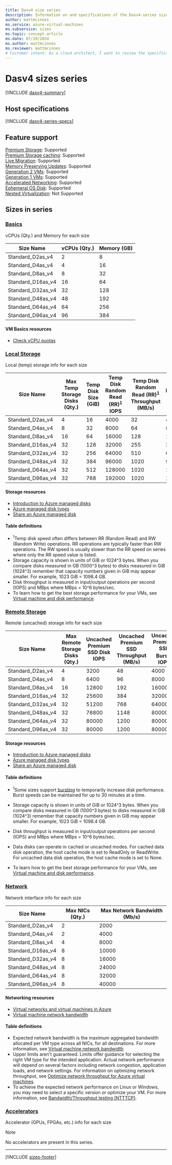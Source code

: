 ```yaml
---
title: Dasv4 size series
description: Information on and specifications of the Dasv4-series sizes
author: mattmcinnes
ms.service: azure-virtual-machines
ms.subservice: sizes
ms.topic: concept-article
ms.date: 07/29/2024
ms.author: mattmcinnes
ms.reviewer: mattmcinnes
# Customer intent: As a cloud architect, I want to review the specifications and features of the Dasv4 size series, so that I can choose the appropriate virtual machine type to optimize performance for my applications.
---
```


# Dasv4 sizes series

[!INCLUDE [dasv4-summary](./includes/dasv4-series-summary.md)]

## Host specifications
[!INCLUDE [dasv4-series-specs](./includes/dasv4-series-specs.md)]

## Feature support
[Premium Storage](../../premium-storage-performance.md): Supported <br>[Premium Storage caching](../../premium-storage-performance.md): Supported <br>[Live Migration](../../maintenance-and-updates.md): Supported <br>[Memory Preserving Updates](../../maintenance-and-updates.md): Supported <br>[Generation 2 VMs](../../generation-2.md): Supported <br>[Generation 1 VMs](../../generation-2.md): Supported <br>[Accelerated Networking](/azure/virtual-network/create-vm-accelerated-networking-cli): Supported <br>[Ephemeral OS Disk](../../ephemeral-os-disks.md): Supported <br>[Nested Virtualization](/virtualization/hyper-v-on-windows/user-guide/nested-virtualization): Not Supported <br>

## Sizes in series

### [Basics](#tab/sizebasic)

vCPUs (Qty.) and Memory for each size

| Size Name | vCPUs (Qty.) | Memory (GB) |
| --- | --- | --- |
| Standard_D2as_v4 | 2 | 8 |
| Standard_D4as_v4 | 4 | 16 |
| Standard_D8as_v4 | 8 | 32 |
| Standard_D16as_v4 | 16 | 64 |
| Standard_D32as_v4 | 32 | 128 |
| Standard_D48as_v4 | 48 | 192 |
| Standard_D64as_v4 | 64 | 256 |
| Standard_D96as_v4 | 96 | 384 |

#### VM Basics resources
- [Check vCPU quotas](../../../virtual-machines/quotas.md)

### [Local Storage](#tab/sizestoragelocal)

Local (temp) storage info for each size

| Size Name | Max Temp Storage Disks (Qty.) | Temp Disk Size (GiB) | Temp Disk Random Read (RR)<sup>1</sup> IOPS | Temp Disk Random Read (RR)<sup>1</sup> Throughput (MB/s) | Temp Disk Random Write (RW)<sup>1</sup> IOPS | Temp Disk Random Write (RW)<sup>1</sup> Throughput (MB/s) |
| --- | --- | --- | --- | --- | --- | --- |
| Standard_D2as_v4 | 4 | 16 | 4000 | 32 | 4000 | 100 |
| Standard_D4as_v4 | 8 | 32 | 8000 | 64 | 8000 | 200 |
| Standard_D8as_v4 | 16 | 64 | 16000 | 128 | 16000 | 400 |
| Standard_D16as_v4 | 32 | 128 | 32000 | 255 | 32000 | 800 |
| Standard_D32as_v4 | 32 | 256 | 64000 | 510 | 64000 | 1600 |
| Standard_D48as_v4 | 32 | 384 | 96000 | 1020 | 96000 | 2000 |
| Standard_D64as_v4 | 32 | 512 | 128000 | 1020 | 128000 | 2000 |
| Standard_D96as_v4 | 32 | 768 | 192000 | 1020 | 192000 | 2000 |

#### Storage resources
- [Introduction to Azure managed disks](../../../virtual-machines/managed-disks-overview.md)
- [Azure managed disk types](../../../virtual-machines/disks-types.md)
- [Share an Azure managed disk](../../../virtual-machines/disks-shared.md)

#### Table definitions
- <sup>1</sup>Temp disk speed often differs between RR (Random Read) and RW (Random Write) operations. RR operations are typically faster than RW operations. The RW speed is usually slower than the RR speed on series where only the RR speed value is listed.
- Storage capacity is shown in units of GiB or 1024^3 bytes. When you compare disks measured in GB (1000^3 bytes) to disks measured in GiB (1024^3) remember that capacity numbers given in GiB may appear smaller. For example, 1023 GiB = 1098.4 GB.
- Disk throughput is measured in input/output operations per second (IOPS) and MBps where MBps = 10^6 bytes/sec.
- To learn how to get the best storage performance for your VMs, see [Virtual machine and disk performance](../../../virtual-machines/disks-performance.md).

### [Remote Storage](#tab/sizestorageremote)

Remote (uncached) storage info for each size

| Size Name | Max Remote Storage Disks (Qty.) | Uncached Premium SSD Disk IOPS | Uncached Premium SSD Throughput (MB/s) | Uncached Premium SSD Burst<sup>1</sup> IOPS | Uncached Premium SSD Burst<sup>1</sup> Throughput (MB/s) |
| --- | --- | --- | --- | --- | --- |
| Standard_D2as_v4 | 4 | 3200 | 48 | 4000 | 200 |
| Standard_D4as_v4 | 8 | 6400 | 96 | 8000 | 200 |
| Standard_D8as_v4 | 16 | 12800 | 192 | 16000 | 400 |
| Standard_D16as_v4 | 32 | 25600 | 384 | 32000 | 800 |
| Standard_D32as_v4 | 32 | 51200 | 768 | 64000 | 1600 |
| Standard_D48as_v4 | 32 | 76800 | 1148 | 80000 | 2000 |
| Standard_D64as_v4 | 32 | 80000 | 1200 | 80000 | 2000 |
| Standard_D96as_v4 | 32 | 80000 | 1200 | 80000 | 2000 |

#### Storage resources
- [Introduction to Azure managed disks](../../../virtual-machines/managed-disks-overview.md)
- [Azure managed disk types](../../../virtual-machines/disks-types.md)
- [Share an Azure managed disk](../../../virtual-machines/disks-shared.md)

#### Table definitions
- <sup>1</sup>Some sizes support [bursting](../../disk-bursting.md) to temporarily increase disk performance. Burst speeds can be maintained for up to 30 minutes at a time.

- Storage capacity is shown in units of GiB or 1024^3 bytes. When you compare disks measured in GB (1000^3 bytes) to disks measured in GiB (1024^3) remember that capacity numbers given in GiB may appear smaller. For example, 1023 GiB = 1098.4 GB.
- Disk throughput is measured in input/output operations per second (IOPS) and MBps where MBps = 10^6 bytes/sec.
- Data disks can operate in cached or uncached modes. For cached data disk operation, the host cache mode is set to ReadOnly or ReadWrite. For uncached data disk operation, the host cache mode is set to None.
- To learn how to get the best storage performance for your VMs, see [Virtual machine and disk performance](../../../virtual-machines/disks-performance.md).


### [Network](#tab/sizenetwork)

Network interface info for each size

| Size Name | Max NICs (Qty.) | Max Network Bandwidth (Mb/s) |
| --- | --- | --- |
| Standard_D2as_v4 | 2 | 2000 |
| Standard_D4as_v4 | 2 | 4000 |
| Standard_D8as_v4 | 4 | 8000 |
| Standard_D16as_v4 | 8 | 10000 |
| Standard_D32as_v4 | 8 | 16000 |
| Standard_D48as_v4 | 8 | 24000 |
| Standard_D64as_v4 | 8 | 32000 |
| Standard_D96as_v4 | 8 | 40000 |

#### Networking resources
- [Virtual networks and virtual machines in Azure](/azure/virtual-network/network-overview)
- [Virtual machine network bandwidth](/azure/virtual-network/virtual-machine-network-throughput)

#### Table definitions
- Expected network bandwidth is the maximum aggregated bandwidth allocated per VM type across all NICs, for all destinations. For more information, see [Virtual machine network bandwidth](/azure/virtual-network/virtual-machine-network-throughput)
- Upper limits aren't guaranteed. Limits offer guidance for selecting the right VM type for the intended application. Actual network performance will depend on several factors including network congestion, application loads, and network settings. For information on optimizing network throughput, see [Optimize network throughput for Azure virtual machines](/azure/virtual-network/virtual-network-optimize-network-bandwidth). 
-  To achieve the expected network performance on Linux or Windows, you may need to select a specific version or optimize your VM. For more information, see [Bandwidth/Throughput testing (NTTTCP)](/azure/virtual-network/virtual-network-bandwidth-testing).

### [Accelerators](#tab/sizeaccelerators)

Accelerator (GPUs, FPGAs, etc.) info for each size

> [!NOTE]
> No accelerators are present in this series.

---

[!INCLUDE [sizes-footer](../includes/sizes-footer.md)]


